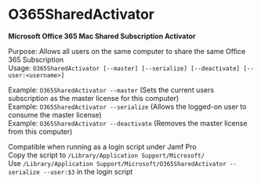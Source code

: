 # O365SharedActivator
<b>Microsoft Office 365 Mac Shared Subscription Activator</b>

Purpose: Allows all users on the same computer to share the same Office 365 Subscription</br>
Usage: `O365SharedActivator [--master] [--serialize] [--deactivate] [--user:<username>]`</br>

Example: `O365SharedActivator --master`      (Sets the current users subscription as the master license for this computer)</br>
Example: `O365SharedActivator --serialize`   (Allows the logged-on user to consume the master license)</br>
Example: `O365SharedActivator --deactivate`  (Removes the master license from this computer)</br>

Compatible when running as a login script under Jamf Pro</br>
Copy the script to `/Library/Application Support/Microsoft/`</br>
Use `/Library/Application Support/Microsoft/O365SharedActivator --serialize --user:$3` in the login script
